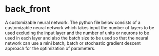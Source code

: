 # back_front
A customizable neural network.
The python file below consists of a customizable neural network which takes input the number of layers to be used excluding the input  layer and the number of units or neurons  to be used in each layer  and also the batch size to be used so that the neural network can use a mini batch, batch or stochastic gradient descent approach  for the optimization of parameters.  
